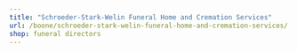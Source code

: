 ```yaml
---
title: "Schroeder-Stark-Welin Funeral Home and Cremation Services"
url: /boone/schroeder-stark-welin-funeral-home-and-cremation-services/
shop: funeral directors
---
```

